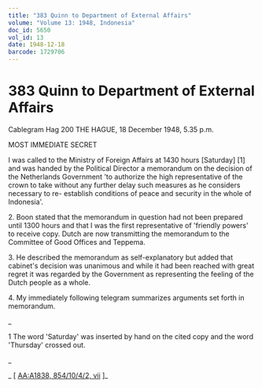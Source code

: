 ```yaml
---
title: "383 Quinn to Department of External Affairs"
volume: "Volume 13: 1948, Indonesia"
doc_id: 5650
vol_id: 13
date: 1948-12-18
barcode: 1729706
---
```


# 383 Quinn to Department of External Affairs

Cablegram Hag 200 THE HAGUE, 18 December 1948, 5.35 p.m.

MOST IMMEDIATE SECRET

I was called to the Ministry of Foreign Affairs at 1430 hours [Saturday] [1] and was handed by the Political Director a memorandum on the decision of the Netherlands Government 'to authorize the high representative of the crown to take without any further delay such measures as he considers necessary to re- establish conditions of peace and security in the whole of Indonesia'.

2\. Boon stated that the memorandum in question had not been prepared until 1300 hours and that I was the first representative of 'friendly powers' to receive copy. Dutch are now transmitting the memorandum to the Committee of Good Offices and Teppema.

3\. He described the memorandum as self-explanatory but added that cabinet's decision was unanimous and while it had been reached with great regret it was regarded by the Government as representing the feeling of the Dutch people as a whole.

4\. My immediately following telegram summarizes arguments set forth in memorandum.

_

1 The word 'Saturday' was inserted by hand on the cited copy and the word 'Thursday' crossed out.

_

_ [ [AA:A1838, 854/10/4/2, vii](http://www.naa.gov.au/cgi-bin/Search?O=I&Number=1729706) ]_
